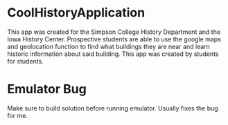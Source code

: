# CoolHistoryApplication

This app was created for the Simpson College History Department and the Iowa History Center. 
Prospective students are able to use the google maps and geolocation function to find what buildings they are near and learn historic information about said building.
This app was created by students for students.

# Emulator Bug
Make sure to build solution before running emulator. Usually fixes the bug for me.
